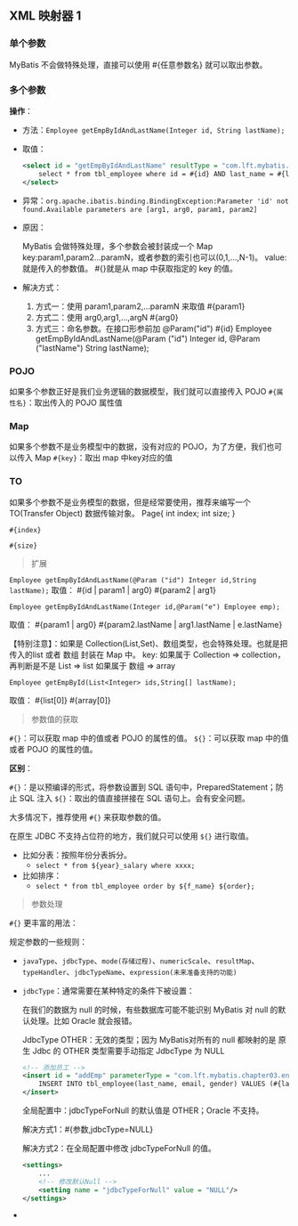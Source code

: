 ## XML 映射器 1

### 单个参数
MyBatis 不会做特殊处理，直接可以使用 #{任意参数名} 就可以取出参数。

### 多个参数
**操作**：

- 方法：`Employee getEmpByIdAndLastName(Integer id, String lastName);`

- 取值：

	```xml
	<select id = "getEmpByIdAndLastName" resultType = "com.lft.mybatis.chapter03.entity.Employee">
	    select * from tbl_employee where id = #{id} AND last_name = #{lastName}
	</select>
	```

- 异常：`org.apache.ibatis.binding.BindingException:Parameter 'id' not found.Available parameters are [arg1, arg0, param1, param2]`

- 原因：

	MyBatis 会做特殊处理，多个参数会被封装成一个 Map
	        key:param1,param2...paramN，或者参数的索引也可以(0,1,...,N-1)。
	        value:就是传入的参数值。
	        \#{}就是从 map 中获取指定的 key 的值。

- 解决方式：

	1. 方式一：使用 param1,param2,...paramN 来取值    #{param1}
	2. 方式二：使用 arg0,arg1,...,argN               #{arg0}
	3. 方式三：命名参数。在接口形参前加 @Param("id")     #{id}
		Employee getEmpByIdAndLastName(@Param ("id") Integer id, @Param ("lastName") String lastName);

### POJO
如果多个参数正好是我们业务逻辑的数据模型，我们就可以直接传入 POJO
`#{属性名}`：取出传入的 POJO 属性值

### Map
如果多个参数不是业务模型中的数据，没有对应的 POJO，为了方便，我们也可以传入 Map
`#{key}`：取出 map 中key对应的值

### TO
如果多个参数不是业务模型的数据，但是经常要使用，推荐来编写一个 TO(Transfer Object) 数据传输对象。
Page{
    int index;
    int size;
}

`#{index}`

`#{size}`



> 扩展

`Employee getEmpByIdAndLastName(@Param ("id") Integer id,String lastName);`
取值：
    #{id | param1 | arg0} 
    #{param2 | arg1}



`Employee getEmpByIdAndLastName(Integer id,@Param("e") Employee emp);`

取值：
    #{param1 | arg0} 
    #{param2.lastName | arg1.lastName | e.lastName}

【特别注意】：如果是 Collection(List,Set)、数组类型，也会特殊处理。也就是把传入的list 或者 数组 封装在 Map 中。
            key:    如果属于 Collection => collection，再判断是不是 List => list
                    如果属于 数组 => array



`Employee getEmpById(List<Integer> ids,String[] lastName);`

取值：
    #{list[0]} 
    #{array[0]}



> 参数值的获取

`#{}`：可以获取 map 中的值或者 POJO 的属性的值。 
`${}`：可以获取 map 中的值或者 POJO 的属性的值。 

**区别**：

`#{}`：是以预编译的形式，将参数设置到 SQL 语句中，PreparedStatement；防止 SQL 注入
`${}`：取出的值直接拼接在 SQL 语句上。会有安全问题。



大多情况下，推荐使用 `#{}` 来获取参数的值。



在原生 JDBC 不支持占位符的地方，我们就只可以使用 `${}` 进行取值。

- 比如分表：按照年份分表拆分。
	-  `select * from ${year}_salary where xxxx;`
- 比如排序：
	- `select * from tbl_employee order by ${f_name} ${order};`



> 参数处理

`#{}` 更丰富的用法：

规定参数的一些规则：

- `javaType`、`jdbcType`、`mode(存储过程)`、`numericScale`、`resultMap`、`typeHandler`、`jdbcTypeName`、`expression(未来准备支持的功能)`

- `jdbcType`：通常需要在某种特定的条件下被设置：

	在我们的数据为 null 的时候，有些数据库可能不能识别 MyBatis 对 null 的默认处理。比如 Oracle 就会报错。

	JdbcType OTHER：无效的类型；因为 MyBatis对所有的 null 都映射的是 原生 Jdbc 的 OTHER 类型需要手动指定 JdbcType 为 NULL

	```xml
	<!-- 添加员工 -->
	<insert id = "addEmp" parameterType = "com.lft.mybatis.chapter03.entity.Employee" databaseId = "mysql" useGeneratedKeys = "true" keyProperty = "id">
		INSERT INTO tbl_employee(last_name, email, gender) VALUES (#{lastName}, #{email,jdbcType=NULL}, #{gender})
	</insert>
	```

	全局配置中：jdbcTypeForNull 的默认值是 OTHER；Oracle 不支持。

	解决方式1：#{参数,jdbcType=NULL}

	解决方式2：在全局配置中修改 jdbcTypeForNull 的值。

	```xml
	<settings>
	    ...
	    <!-- 修改默认Null -->
	    <setting name = "jdbcTypeForNull" value = "NULL"/>
	</settings>
	```

- 

